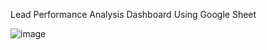 Lead Performance Analysis Dashboard Using Google Sheet


![image](https://github.com/user-attachments/assets/58aab856-14dc-4b77-9356-8ad14c4f1a33)
